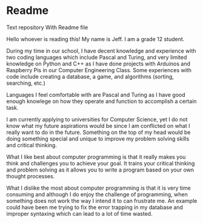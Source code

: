 # Readme
Text repository With Readme file

Hello whoever is reading this! My name is Jeff. I am a grade 12 student. 

During my time in our school, I have decent knowledge and experience with two coding languages which include Pascal and Turing, and very limited knowledge on Python and C++ as I have done projects with Arduinos and Raspberry Pis in our Computer Engineering Class.
Some experiences with code include creating a database, a game, and algorithms (sorting, searching, etc.)

Languages I feel comfortable with are Pascal and Turing as I have good enough knowlege on how they operate and function to accomplish a certain task.

I am currently applying to universities for Computer Science, yet I do not know what my future aspirations would be since I am conflicted on what I really want to do in the future. Something on the top of my head would be doing something special and unique to improve my problem solving skills and critical thinking. 

What I like best about computer programming is that it really makes you think and challenges you to achieve your goal. It trains your critical thinking and problem solving as it allows you to write a program based on your own thought processes. 

What I dislike the most about computer programming is that it is very time consuming and although I do enjoy the challenge of programming, when something does not work the way I intend it to can frustrate me. An example could have been me trying to fix the error trapping in my database and improper syntaxing which can lead to a lot of time wasted. 


